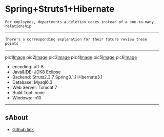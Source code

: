 Spring+Struts1+Hibernate
================

  	For employees, departments a deletion cases instead of a one-to-many relationship
-----------------------------------
 
 	There's a corresponding explanation for their future review these points
-----------------------------------


pic1[Image](https://github.com/BarryLiu/WebDemos/SpringStruts1Hibernate/files/pic1.png)
pic2[Image](https://github.com/BarryLiu/WebDemos/SpringStruts1Hibernate/files/pic2.png)
pic3[Image](https://github.com/BarryLiu/WebDemos/SpringStruts1Hibernate/files/pic3.png)
pic4[Image](https://github.com/BarryLiu/WebDemos/SpringStruts1Hibernate/files/pic4.png)
pic5[Image](https://github.com/BarryLiu/WebDemos/SpringStruts1Hibernate/files/pic5.png)
pic6[Image](https://github.com/BarryLiu/WebDemos/SpringStruts1Hibernate/files/pic6.png)

* encoding: utf-8
* Java&IDE: JDK8 Eclipse 
* Backend:  Struts2.3.7 Spring3.1.1 Hibernate3.1  
* Database: Mysql6.3
* Web Server: Tomcat 7
* Build Tool: none
* Windows: in10 
---------

sAbout
-----------------------------------
* [Github link](https://github.com/BarryLiu)
